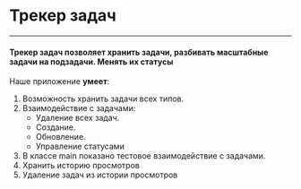# Трекер задач
___
#### Трекер задач позволяет хранить задачи, разбивать масштабные задачи на подзадачи. Менять их статусы

Наше приложение **умеет**:
1. Возможность хранить задачи всех типов. 
2. Взаимодействие с задачами:
   * Удаление всех задач.
   * Создание. 
   * Обновление.  
   * Управление статусами 
3. В классе main показано тестовое взаимодействие с задачами.
4. Хранить историю просмотров
5. Удаление задач из истории просмотров